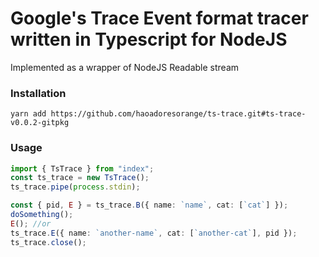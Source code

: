 # Google's Trace Event format tracer written in Typescript for NodeJS

Implemented as a wrapper of NodeJS Readable stream

### Installation
`yarn add https://github.com/haoadoresorange/ts-trace.git#ts-trace-v0.0.2-gitpkg`

### Usage
```typescript
import { TsTrace } from "index";
const ts_trace = new TsTrace();
ts_trace.pipe(process.stdin);

const { pid, E } = ts_trace.B({ name: `name`, cat: [`cat`] });
doSomething();
E(); //or
ts_trace.E({ name: `another-name`, cat: [`another-cat`], pid });
ts_trace.close();
```